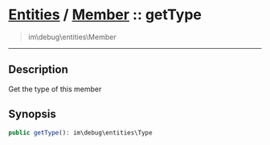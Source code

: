 # [Entities](entities.md) / [Member](entities-Member.md) :: getType
 > im\debug\entities\Member
____

## Description
Get the type of this member

## Synopsis
```php
public getType(): im\debug\entities\Type
```
